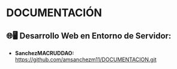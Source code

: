 # DOCUMENTACI&Oacute;N

## 🌐🖥️ Desarrollo Web en Entorno de Servidor:

* **SanchezMACRUDDAO:** https://github.com/amsanchezm11/DOCUMENTACION.git
